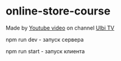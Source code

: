 # online-store-course

Made by [Youtube video](https://www.youtube.com/watch?v=H2GCkRF9eko&list=PL6DxKON1uLOHya4bDIynPTCwZHrezUlFs&index=7&ab_channel=UlbiTV) on channel [Ulbi TV](https://www.youtube.com/@UlbiTV)

npm run dev - запуск сервера

npm run start - запуск клиента
